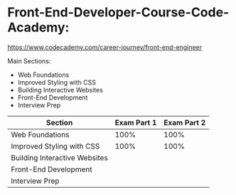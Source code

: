 # Front-End-Developer-Course-Code-Academy:  
https://www.codecademy.com/career-journey/front-end-engineer

Main Sections:
- Web Foundations 
- Improved Styling with CSS
- Building Interactive Websites
- Front-End Development
- Interview Prep

Section|Exam Part 1|Exam Part 2|
--|--|--
Web Foundations|100%|100%|
Improved Styling with CSS|100%|100%|
Building Interactive Websites|||
Front-End Development|||
Interview Prep|||


